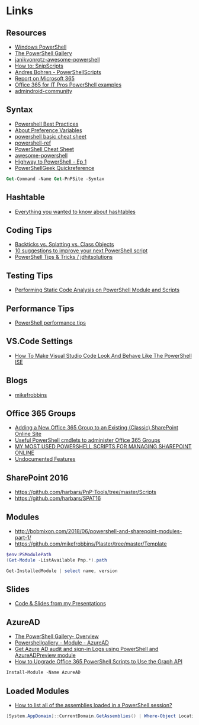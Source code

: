 # Links

## Resources

- [Windows PowerShell](https://docs.microsoft.com/en-us/powershell/scripting/developer/windows-powershell?view=powershell-7.1)
- [The PowerShell Gallery](https://docs.microsoft.com/en-us/powershell/scripting/gallery/overview?view=powershell-7.1)
- [janikvonrotz-awesome-powershell](https://github.com/janikvonrotz/awesome-powershell)
- [How to: SnipScripts](https://github.com/TechSnips/SnipScripts)
- [Andres Bohren - PowerShellScripts](https://github.com/BohrenAn/GitHub_PowerShellScripts)
- [Report on Microsoft 365](https://github.com/michevnew/PowerShell)
- [Office 365 for IT Pros PowerShell examples](https://github.com/12Knocksinna/Office365itpros)
- [admindroid-community](https://github.com/admindroid-community/powershell-scripts)

## Syntax

- [Powershell Best Practices](https://poshcode.gitbook.io/powershell-practice-and-style/best-practices/introduction)
- [About Preference Variables](https://docs.microsoft.com/en-us/powershell/module/microsoft.powershell.core/about/about_preference_variables?view=powershell-7.1)
- [powershell basic cheat sheet](http://ramblingcookiemonster.github.io/images/Cheat-Sheets/powershell-basic-cheat-sheet2.pdf)
- [powershell-ref](http://ligman.me/1n3mAUZ)
- [PowerShell Cheat Sheet](https://www.sharepointeurope.com/powershell-cheat-sheet/)
- [awesome-powershell](https://github.com/janikvonrotz/awesome-powershell)
- [Highway to PowerShell - Ep 1](https://www.youtube.com/watch?v=nFyhmBIw8jc)
- [PowerShellGeek Quickreference](https://github.com/damianscoles/PowerShellGeek/blob/master/PowerShellQuickReferences/PowerShellQuickReference-PowerShell7.0-v1.04.pdf)

```ps
Get-Command -Name Get-PnPSite -Syntax
```

## Hashtable

- [Everything you wanted to know about hashtables](https://kevinmarquette.github.io/2016-11-06-powershell-hashtable-everything-you-wanted-to-know-about)

## Coding Tips

- [Backticks vs. Splatting vs. Class Objects](https://helloitsliam.com/2021/10/22/microsoft-graph-powershell-backticks-vs-splatting-vs-class-objects/)
- [10 suggestions to improve your next PowerShell script](https://tech.nicolonsky.ch/10-suggestions-to-improve-your-next-PowerShell-script/)
- [PowerShell Tips & Tricks / jdhitsolutions](https://jdhitsolutions.com/blog/powershell-tips-tricks-and-advice/)

## Testing Tips

- [Performing Static Code Analysis on PowerShell Module and Scripts](https://helloitsliam.com/2021/11/19/performing-static-code-analysis-on-powershell-module-and-scripts/)

## Performance Tips

- [PowerShell performance tips](https://www.blimped.nl/blogs/powershell-performance-tips/)

## VS.Code Settings

- [How To Make Visual Studio Code Look And Behave Like The PowerShell ISE](https://blog.techsnips.io/how-to-make-visual-studio-code-look-and-behave-like-the-powershell-ise/)

## Blogs

- [mikefrobbins](http://mikefrobbins.com)

## Office 365 Groups

- [Adding a New Office 365 Group to an Existing (Classic) SharePoint Online Site](https://www.petri.com/adding-new-office-365-group-existing-classic-sharepoint-online-site)
- [Useful PowerShell cmdlets to administer Office 365 Groups](https://www.sharepointeurope.com/useful-powershell-cmdlets-administer-office-365-groups/)
- [MY MOST USED POWERSHELL SCRIPTS FOR MANAGING SHAREPOINT ONLINE](https://laurakokkarinen.com/my-most-used-powershell-scripts-for-managing-sharepoint-online/)
- [Undocumented Features](https://www.undocumented-features.com/2019/01/31/getting-around-the-basics-of-azure-automation-for-office-365/)

## SharePoint 2016

- <https://github.com/harbars/PnP-Tools/tree/master/Scripts>
- <https://github.com/harbars/SPAT16>

## Modules

- <http://bobmixon.com/2018/06/powershell-and-sharepoint-modules-part-1/>
- <https://github.com/mikefrobbins/Plaster/tree/master/Template>

```Powershell
$env:PSModulePath
(Get-Module -ListAvailable Pnp.*).path

Get-InstalledModule | select name, version
```

## Slides

- [Code & Slides from my Presentations](https://github.com/mikefrobbins/Presentations)

## AzureAD

- [The PowerShell Gallery- Overview](https://docs.microsoft.com/en-us/powershell/scripting/gallery/overview?view=powershell-7.1)
- [Powershellgallery - Module - AzureAD](https://www.powershellgallery.com/packages/AzureAD/)
- [Get Azure AD audit and sign-in Logs using PowerShell and AzureADPreview module](https://mosshowto.blogspot.com/2019/08/azure-ad-logs-powershell-azureadpreview.html)
- [How to Upgrade Office 365 PowerShell Scripts to Use the Graph API](https://office365itpros.com/2021/07/26/how-upgrade-powershell-scripts-graph-api/?utm_source=rss&utm_medium=rss&utm_campaign=how-upgrade-powershell-scripts-graph-api)

```Powershell
Install-Module -Name AzureAD
```

## Loaded Modules

- [How to list all of the assemblies loaded in a PowerShell session?](https://www.koskila.net/how-to-list-all-of-the-assemblies-loaded-in-a-powershell-session/)

```Powershell
[System.AppDomain]::CurrentDomain.GetAssemblies() | Where-Object Location | Sort-Object -Property FullName | Select-Object -Property FullName, Location, GlobalAssemblyCache, IsFullyTrusted | Out-GridView
```
